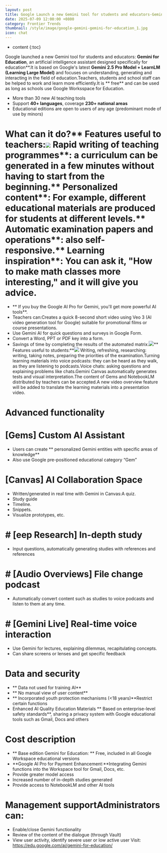 ```yaml
---
layout: post
title: Google Launch a new Gemini tool for students and educators-Gemini for Education
date: 2025-07-09 12:00:00 +0800
category: Frontier Trends
thumbnail: /style/image/google-gemini-gemini-for-education_1.jpg
icon: chat
---
```

* content
{:toc}

Google launched a new Gemini tool for students and educators: **Gemini for Education**, an artificial intelligence assistant designed specifically for education**.It is based on Google's latest **Gemini 2.5 Pro Model + LearnLM (Learning Large Model)** and focuses on understanding, generating and interacting in the field of education.Teachers, students and school staff can be helped to work and learn more efficiently.It is ** free** and can be used as long as schools use Google Worksspace for Education.
- More than 30 new AI teaching tools
- Support **40+ languages**, coverage **230+ national areas**
- Educational editions are open to users of any age (predominant mode of use by minors)

# What can it do?** Features useful to teachers:**![](https://assets-v2.circle.so/q5appj1elksvfz3hbvruswj8d26r)** Rapid writing of teaching programmes**: a curriculum can be generated in a few minutes without having to start from the beginning.** Personalized content**: For example, different educational materials are produced for students at different levels.** Automatic examination papers and operations**: also self-responsive.** Learning inspiration**: You can ask it, "How to make math classes more interesting," and it will give you advice.
- ** If you buy the Google AI Pro for Gemini, you'll get more powerful AI tools**.
- Teachers can:Creates a quick 8-second short video using Veo 3 (AI video generation tool for Google) suitable for promotional films or course presentations.
- Use Gemini AI for quick questions and surveys in Google Form.
- Convert a Word, PPT or PDF key into a form.
- Savings of time by completing the results of the automated matrix.![](https://assets-v2.circle.so/5v0gkf7hi4zgyuhkuvzphxhu7nxe)** Features useful to students:**![](https://assets-v2.circle.so/tbrg8bz1j58lu2i90yfupcpta26j) Writing, refreshing, researching: writing, taking notes, preparing the priorities of the examination.Turning learning materials into voice podcasts: they can be heard as they walk, as they are listening to podcasts.Voice chats: asking questions and explaining problems like chats.Gemini Canvas automatically generates tests and visual interpretation.The content of Gems and NotebookLM distributed by teachers can be accepted.A new video overview feature will be added to translate the learning materials into a presentation video.
# Advanced functionality
# [Gems] Custom AI Assistant
- Users can create ** personalized Gemini entities with specific areas of knowledge**
- Also use Google pre-positioned educational category “Gem”
# [Canvas] AI Collaboration Space
- Written/generated in real time with Gemini in Canvas:A quiz.
- Study guide
- Timeline.
- Snippets.
- Visualize prototypes, etc.
# #  [eep Research] In-depth study
- Input questions, automatically generating studies with references and references
# #  [Audio Overviews] File change podcast
- Automatically convert content such as studies to voice podcasts and listen to them at any time.
# #  [Gemini Live] Real-time voice interaction
- Use Gemini for lectures, explaining dilemmas, recapitulating concepts.
- Can share screens or lenses and get specific feedback
# Data and security
- ** Data not used for training AI**
- ** No manual view of user content**
- ** Incorporated youth protection mechanisms (<18 years)**Restrict certain functions
- Enhanced AI Quality Education Materials
** Based on enterprise-level safety standards**, sharing a privacy system with Google educational tools such as Gmail, Docs and others
# Cost description
- ** Base edition Gemini for Education: ** Free, included in all Google Workspace educational versions
- **Google AI Pro for Payment Enhancement:**Integrating Gemini functions into the Workspace tool for Gmail, Docs, etc.
- Provide greater model access
- Increased number of in-depth studies generated
- Provide access to NotebookLM and other AI tools
#  Management supportAdministrators can:
- Enable/close Gemini functionality
- Review of the content of the dialogue (through Vault)
- View user activity, identify severe user or low active user
Visit: https://edu.google.com/ai/gemini-for-education/